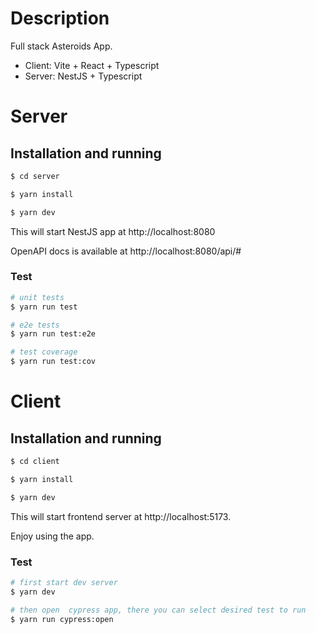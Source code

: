 # Description

Full stack Asteroids App.
- Client: Vite + React + Typescript
- Server: NestJS + Typescript

# Server
## Installation and running

```bash
$ cd server

$ yarn install

$ yarn dev
```
This will start NestJS app at http://localhost:8080

OpenAPI docs is available at http://localhost:8080/api/#

### Test

```bash
# unit tests
$ yarn run test

# e2e tests
$ yarn run test:e2e

# test coverage
$ yarn run test:cov
```

# Client
## Installation and running

```bash
$ cd client

$ yarn install

$ yarn dev
```
This will start frontend server at http://localhost:5173.

Enjoy using the app.

### Test

```bash
# first start dev server
$ yarn dev

# then open  cypress app, there you can select desired test to run
$ yarn run cypress:open
```

